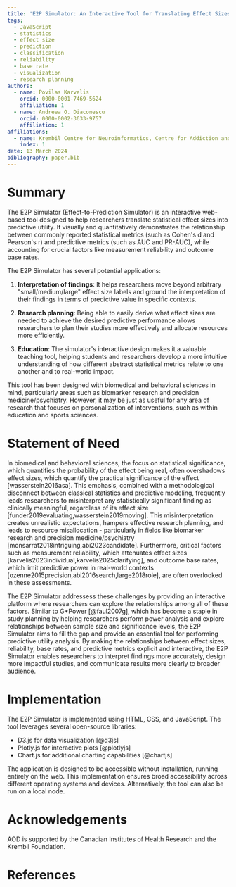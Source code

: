 ```yaml
---
title: 'E2P Simulator: An Interactive Tool for Translating Effect Sizes into Predictive Utility'
tags:
  - JavaScript
  - statistics
  - effect size
  - prediction
  - classification
  - reliability
  - base rate
  - visualization
  - research planning
authors:
  - name: Povilas Karvelis
    orcid: 0000-0001-7469-5624  
    affiliation: 1
  - name: Andreea O. Diaconescu
    orcid: 0000-0002-3633-9757
    affiliation: 1
affiliations:
  - name: Krembil Centre for Neuroinformatics, Centre for Addiction and Mental Health, University of Toronto, Canada
    index: 1
date: 13 March 2024
bibliography: paper.bib
---
```


# Summary

The E2P Simulator (Effect-to-Prediction Simulator) is an interactive web-based tool designed to help researchers translate statistical effect sizes into predictive utility. It visually and quantitatively demonstrates the relationship between commonly reported statistical metrics (such as Cohen's d and Pearson's r) and predictive metrics (such as AUC and PR-AUC), while accounting for crucial factors like measurement reliability and outcome base rates.

The E2P Simulator has several potential applications:

1. **Interpretation of findings**: It helps researchers move beyond arbitrary "small/medium/large" effect size labels and ground the interpretation of their findings in terms of predictive value in specific contexts.

2. **Research planning**: Being able to easily derive what effect sizes are needed to achieve the desired predictive performance allows researchers to plan their studies more effectively and allocate resources more efficiently.

3. **Education**: The simulator's interactive design makes it a valuable teaching tool, helping students and researchers develop a more intuitive understanding of how different abstract statistical metrics relate to one another and to real-world impact.

This tool has been designed with biomedical and behavioral sciences in mind, particularly areas such as biomarker research and precision medicine/psychiatry. However, it may be just as useful for any area of research that focuses on personalization of interventions, such as within education and sports sciences.

# Statement of Need

In biomedical and behavioral sciences, the focus on statistical significance, which quantifies the probability of the effect being real, often overshadows effect sizes, which quantify the practical significance of the effect [wasserstein2016asa]. This emphasis, combined with a methodological disconnect between classical statistics and predictive modeling, frequently leads researchers to misinterpret any statistically significant finding as clinically meaningful, regardless of its effect size [funder2019evaluating,wasserstein2019moving]. This misinterpretation creates unrealistic expectations, hampers effective research planning, and leads to resource misallocation - particularly in fields like biomarker research and precision medicine/psychiatry [monsarrat2018intriguing,abi2023candidate]. Furthermore, critical factors such as measurement reliability, which attenuates effect sizes [karvelis2023individual,karvelis2025clarifying], and outcome base rates, which limit predictive power in real-world contexts [ozenne2015precision,abi2016search,large2018role], are often overlooked in these assessments.

The E2P Simulator addressess these challenges by providing an interactive platform where researchers can explore the relationships among all of these factors. Similar to G*Power [@faul2007g], which has become a staple in study planning by helping researchers perform power analysis and explore relationships between sample size and significance levels, the E2P Simulator aims to fill the gap and provide an essential tool for performing predictive utility analysis. By making the relationships between effect sizes, reliability, base rates, and predictive metrics explicit and interactive, the E2P Simulator enables researchers to interpret findings more accurately, design more impactful studies, and communicate results more clearly to broader audience.

# Implementation

The E2P Simulator is implemented using HTML, CSS, and JavaScript. The tool leverages several open-source libraries:

- D3.js for data visualization [@d3js]
- Plotly.js for interactive plots [@plotlyjs]
- Chart.js for additional charting capabilities [@chartjs]

The application is designed to be accessible without installation, running entirely on the web. This implementation ensures broad accessibility across different operating systems and devices. Alternatively, the tool can also be run on a local node.

# Acknowledgements

AOD is supported by the Canadian Institutes of Health Research and the Krembil Foundation.

# References 

